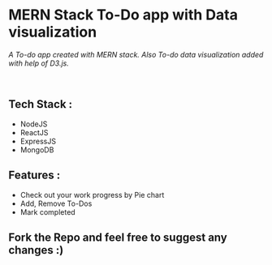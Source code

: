 <h1>MERN Stack To-Do app with Data visualization</h1>
<p><i>A To-do app created with MERN stack. Also To-do data visualization added with help of D3.js.</i></p>
<br/>

<h2>Tech Stack : </h2>
<ul>
  <li>NodeJS</li>
  <li>ReactJS</li>
  <li>ExpressJS</li>
  <li>MongoDB</li>
</ul>

<h2>Features : </h2>
<ul>
  <li>Check out your work progress by Pie chart</li>
  <li>Add, Remove To-Dos</li>
  <li>Mark completed</li>
</ul>

<h2>Fork the Repo and feel free to suggest any changes  :)</h2>
